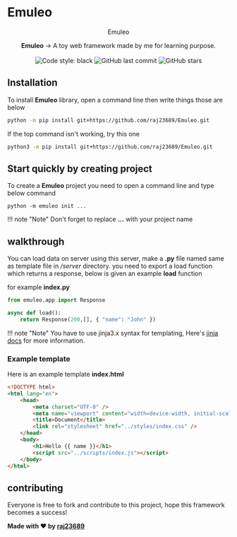 # Emuleo

<p align="center">
    Emuleo
</p>

<p align="center">
    <strong>Emuleo</strong> &rightarrow; A toy web framework made by me for learning purpose.<br><br>
    <img alt="Code style: black" src="https://img.shields.io/badge/code%20style-black-000000.svg">
	<img alt="GitHub last commit" src="https://img.shields.io/github/last-commit/raj23689/Emuleo.svg">
	<img alt="GitHub stars" src="https://img.shields.io/github/stars/raj23689/Emuleo.svg">
</p>

## Installation

To install **Emuleo** library, open a command line then write things those are below

```sh
python -m pip install git+https://github.com/raj23689/Emuleo.git
```

If the top command isn't working, try this one

```sh
python3 -m pip install git+https://github.com/raj23689/Emuleo.git
```

## Start quickly by creating project

To create a **Emuleo** project you need to open a command line and type below command

```
python -m emuleo init ...
```

!!! note "Note"
	Don't forget to replace **...** with your project name

## walkthrough

You can load data on server using this server, make a **.py** file named same as template file in _/server_ directory.
you need to export a load function which returns a response, below is given an example **load** function

for example **index.py**

```python
from emuleo.app import Response

async def load():
    return Response(200,[], { "name": "John" })
```

!!! note "Note"
    You have to use jinja3.x syntax for templating, Here's [jinja docs](https://jinja.palletsprojects.com/en/3.0.x/templates/) for more information.

### Example template

Here is an example template **index.html**

```html
<!DOCTYPE html>
<html lang="en">
	<head>
		<meta charset="UTF-8" />
		<meta name="viewport" content="width=device-width, initial-scale=1.0" />
		<title>Document</title>
		<link rel="stylesheet" href="../styles/index.css" />
	</head>
	<body>
		<h1>Hello {{ name }}</h1>
		<script src="../scripts/index.js"></script>
	</body>
</html>
```

## contributing

Everyone is free to fork and contribute to this project, hope this framework becomes a success!

**Made with ♥ by [raj23689](https://github.com/raj23689/Emuleo.git)**